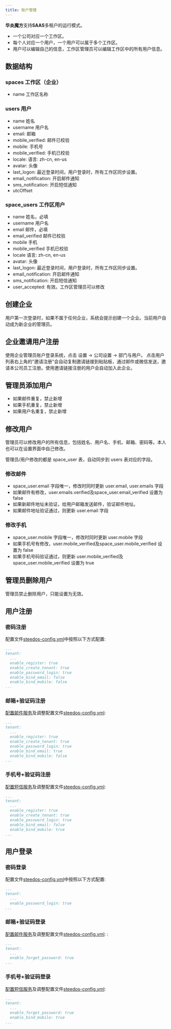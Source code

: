 ```yaml
---
title: 账户管理
---
```


**华炎魔方**支持**SAAS**多租户的运行模式。

- 一个公司对应一个工作区。
- 每个人对应一个用户，一个用户可以属于多个工作区。
- 用户可以编辑自己的信息，工作区管理员可以编辑工作区中的所有用户信息。

## 数据结构

### spaces 工作区（企业）

- name 工作区名称

### users 用户

- name 姓名
- username 用户名
- email: 邮箱
- mobile_verified: 邮件已校验
- mobile: 手机号
- mobile_verified: 手机已校验
- locale: 语言: zh-cn, en-us
- avatar: 头像
- last_logon: 最近登录时间，用户登录时，所有工作区同步设置。
- email_notification: 开启邮件通知
- sms_notification: 开启短信通知
- utcOffset

### space_users 工作区用户

- name 姓名，必填
- username 用户名
- email 邮件，必填
- email_verified 邮件已校验
- mobile 手机
- mobile_verified 手机已校验
- locale 语言: zh-cn, en-us
- avatar: 头像
- last_logon: 最近登录时间，用户登录时，所有工作区同步设置。
- email_notification: 开启邮件通知
- sms_notification: 开启短信通知
- user_accepted: 有效。工作区管理员可以修改

## 创建企业

用户第一次登录时，如果不属于任何企业，系统会提示创建一个企业。当前用户自动成为新企业的管理员。

## 企业邀请用户注册

使用企业管理员账户登录系统，点击 设置 -> 公司设置 -> 部门与用户。
点击用户列表右上角的"邀请注册"会自动复制邀请链接到粘贴板，通过邮件或微信发送，邀请本公司员工注册。使用邀请链接注册的用户会自动加入此企业。

## 管理员添加用户

- 如果邮件重复，禁止新增
- 如果手机重复，禁止新增
- 如果用户名重复，禁止新增

## 修改用户

管理员可以修改用户的所有信息，包括姓名、用户名、手机、邮箱、密码等。本人也可以在设置界面中自己修改。

管理员/用户修改的都是 space_user 表，自动同步到 users 表对应的字段。

### 修改邮件

- space_user.email 字段唯一，修改时同时更新 user.email, user.emails 字段
- 如果邮件有修改，user.emails.verified及space_user.email_verified 设置为 false
- 如果新邮件地址未验证，给用户邮箱发送邮件，验证邮件地址。
- 如果邮件地址验证通过，则更新 user.email 字段

### 修改手机

- space_user.mobile 字段唯一，修改时同时更新 user.mobile 字段
- 如果手机号有修改，user.mobile_verified及space_user.mobile_verified 设置为 false
- 如果手机号码验证通过，则更新 user.mobile_verified及space_user.mobile_verified 设置为 true

## 管理员删除用户

管理员禁止删除用户，只能设置为无效。

## 用户注册
### 密码注册
配置文件[steedos-config.yml](/developer/steedos_config#登录界面配置)中按照以下方式配置: 
```yml
...
tenant:
  ...
  enable_register: true
  enable_create_tenant: true
  enable_password_login: true
  enable_bind_email: false 
  enable_bind_mobile: false
...
```
### 邮箱+验证码注册
[配置邮件服务](/developer/steedos_config#邮件配置)及调整配置文件[steedos-config.yml](/developer/steedos_config#登录界面配置): 
```yml
...
tenant:
  ...
  enable_register: true
  enable_create_tenant: true
  enable_password_login: true
  enable_bind_email: true 
  enable_bind_mobile: false
...
```
### 手机号+验证码注册
[配置短信服务](/developer/steedos_config#发送短信配置)及调整配置文件[steedos-config.yml](/developer/steedos_config#登录界面配置): 
```yml
...
tenant:
  ...
  enable_register: true
  enable_create_tenant: true
  enable_password_login: true
  enable_bind_email: false 
  enable_bind_mobile: true
...
```
## 用户登录
### 密码登录
配置文件[steedos-config.yml](/developer/steedos_config#登录界面配置)中按照以下方式配置: 
```yml
...
tenant:
  ...
  enable_password_login: true
...
```
### 邮箱+验证码登录
[配置邮件服务](/developer/steedos_config#邮件配置)及调整配置文件[steedos-config.yml](/developer/steedos_config#登录界面配置): : 
```yml
...
tenant:
  ...
  enable_forget_password: true
...
```
### 手机号+验证码登录
[配置短信服务](/developer/steedos_config#发送短信配置)及调整配置文件[steedos-config.yml](/developer/steedos_config#登录界面配置): 
```yml
...
tenant:
  ...
  enable_forget_password: true
  enable_bind_mobile: true
...
```